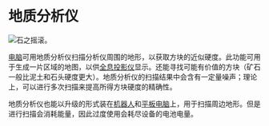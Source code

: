 # 地质分析仪

![石之摇滚。](oredict:opencomputers:geolyzer)

[电脑](../general/computer.md)可用地质分析仪扫描分析仪周围的地形，以获取方块的近似硬度。此功能可用于生成一片区域的地图，以供[全息投影仪](hologram1.md)显示。还能寻找可能有价值的方块（矿石一般比泥土和石头硬度更大）。地质分析仪的扫描结果中会含有一定量噪声；理论上，可以进行多次扫描来提高所得方块硬度的精确性。

地质分析仪也能以升级的形式装在[机器人](robot.md)和[平板电脑](../item/tablet.md)上，用于扫描周边地形。但是进行扫描会消耗能量，因此过度使用会耗尽设备的电池电量。
